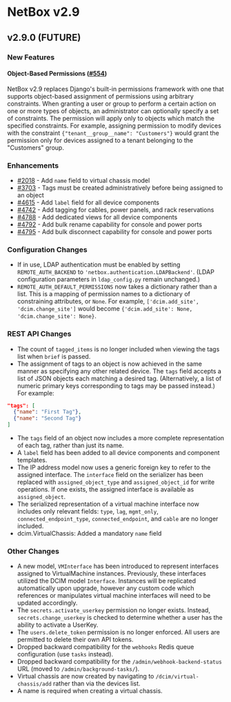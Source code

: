 # NetBox v2.9

## v2.9.0 (FUTURE)

### New Features

#### Object-Based Permissions ([#554](https://github.com/netbox-community/netbox/issues/554))

NetBox v2.9 replaces Django's built-in permissions framework with one that supports object-based assignment of permissions using arbitrary constraints. When granting a user or group to perform a certain action on one or more types of objects, an administrator can optionally specify a set of constraints. The permission will apply only to objects which match the specified constraints. For example, assigning permission to modify devices with the constraint `{"tenant__group__name": "Customers"}` would grant the permission only for devices assigned to a tenant belonging to the "Customers" group.

### Enhancements

* [#2018](https://github.com/netbox-community/netbox/issues/2018) - Add `name` field to virtual chassis model
* [#3703](https://github.com/netbox-community/netbox/issues/3703) - Tags must be created administratively before being assigned to an object
* [#4615](https://github.com/netbox-community/netbox/issues/4615) - Add `label` field for all device components
* [#4742](https://github.com/netbox-community/netbox/issues/4742) - Add tagging for cables, power panels, and rack reservations
* [#4788](https://github.com/netbox-community/netbox/issues/4788) - Add dedicated views for all device components
* [#4792](https://github.com/netbox-community/netbox/issues/4792) - Add bulk rename capability for console and power ports
* [#4795](https://github.com/netbox-community/netbox/issues/4795) - Add bulk disconnect capability for console and power ports

### Configuration Changes

* If in use, LDAP authentication must be enabled by setting `REMOTE_AUTH_BACKEND` to `'netbox.authentication.LDAPBackend'`. (LDAP configuration parameters in `ldap_config.py` remain unchanged.)
* `REMOTE_AUTH_DEFAULT_PERMISSIONS` now takes a dictionary rather than a list. This is a mapping of permission names to a dictionary of constraining attributes, or `None`. For example, `['dcim.add_site', 'dcim.change_site']` would become `{'dcim.add_site': None, 'dcim.change_site': None}`.

### REST API Changes

* The count of `tagged_items` is no longer included when viewing the tags list when `brief` is passed.
* The assignment of tags to an object is now achieved in the same manner as specifying any other related device. The `tags` field accepts a list of JSON objects each matching a desired tag. (Alternatively, a list of numeric primary keys corresponding to tags may be passed instead.) For example:

```json
"tags": [
  {"name": "First Tag"},
  {"name": "Second Tag"}
]
```

* The `tags` field of an object now includes a more complete representation of each tag, rather than just its name.
* A `label` field has been added to all device components and component templates.
* The IP address model now uses a generic foreign key to refer to the assigned interface. The `interface` field on the serializer has been replaced with `assigned_object_type` and `assigned_object_id` for write operations. If one exists, the assigned interface is available as `assigned_object`.
* The serialized representation of a virtual machine interface now includes only relevant fields: `type`, `lag`, `mgmt_only`, `connected_endpoint_type`, `connected_endpoint`, and `cable` are no longer included.
* dcim.VirtualChassis: Added a mandatory `name` field

### Other Changes

* A new model, `VMInterface` has been introduced to represent interfaces assigned to VirtualMachine instances. Previously, these interfaces utilized the DCIM model `Interface`. Instances will be replicated automatically upon upgrade, however any custom code which references or manipulates virtual machine interfaces will need to be updated accordingly.
* The `secrets.activate_userkey` permission no longer exists. Instead, `secrets.change_userkey` is checked to determine whether a user has the ability to activate a UserKey.
* The `users.delete_token` permission is no longer enforced. All users are permitted to delete their own API tokens.
* Dropped backward compatibility for the `webhooks` Redis queue configuration (use `tasks` instead).
* Dropped backward compatibility for the `/admin/webhook-backend-status` URL (moved to `/admin/background-tasks/`).
* Virtual chassis are now created by navigating to `/dcim/virtual-chassis/add` rather than via the devices list.
* A name is required when creating a virtual chassis.
